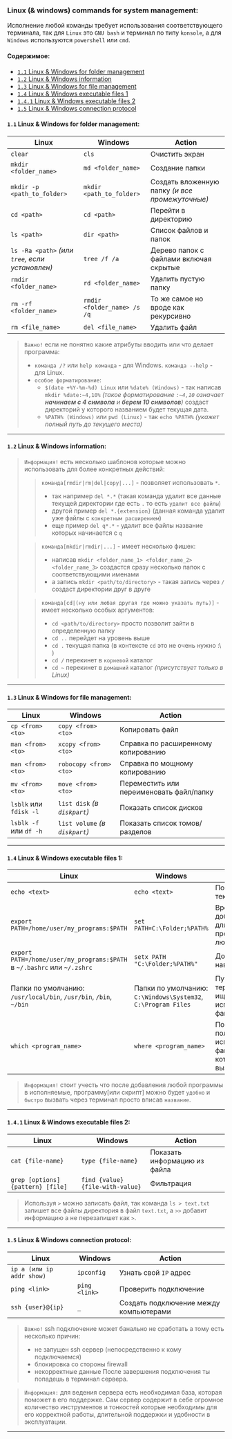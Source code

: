 ### Linux (& windows) commands for system management:

Исполнение любой команды требует использования соответствующего терминала, так для `Linux` это `GNU bash` и терминал по типу `konsole`, а для `Windows` используются `powershell` или `cmd`.

#### Содержимое:
- [`1.1` Linux & Windows for folder management](#`1.1`-Linux-&-Windows-for-folder-management:)
- [`1.2` Linux & Windows information](#`1.2`-Linux-&-Windows-information:)
- [`1.3` Linux & Windows for file management](#`1.3`-Linux-&-Windows-for-file-management:)
- [`1.4` Linux & Windows executable files 1](#`1.4`-Linux-&-Windows-executable-files-1:)
- [`1.4.1` Linux & Windows executable files 2](#`1.4.1`-Linux-&-Windows-executable-files-2:)
- [`1.5` Linux & Windows connection protocol](#`1.5`-Linux-&-Windows-connection-protocol:)

#### `1.1` Linux & Windows for folder management:

| Linux                                           | Windows                     | Action                                          |
| ----------------------------------------------- | --------------------------- | ----------------------------------------------- |
| `clear`                                         | `cls`                       | Очистить экран                                  |
| `mkdir <folder_name>`                           | `md <folder_name>`          | Создание папки                                  |
| `mkdir -p <path_to_folder>`                     | `mkdir <path_to_folder>`    | Создать вложенную папку *(и все промежуточные)* |
| `cd <path>`                                     | `cd <path>`                 | Перейти в директорию                            |
| `ls <path>`                                     | `dir <path>`                | Список файлов и папок                           |
| `ls -Ra <path>` *(или `tree`, если установлен)* | `tree /f /a`                | Дерево папок с файлами включая скрытые          |
| `rmdir <folder_name>`                           | `rd <folder_name>`          | Удалить пустую папку                            |
| `rm -rf <folder_name>`                          | `rmdir <folder_name> /s /q` | То же самое но вроде как рекурсивно             |
| `rm <file_name>`                                | `del <file_name>`           | Удалить файл                                    |

> `Важно!` если не понятно какие атрибуты вводить или что делает программа:
> - `команда /?` или `help команда` - для Windows. `команда --help` - для Linux.
> - `особое форматирование`:
>   - `$(date +%Y-%m-%d) Linux` или `%date% (Windows)` - так написав `mkdir %date:~4,10%` _(такое форматирование `:~4,10` означает **начинаем с 4 символа** и **берем 10 символов**)_ создаст директорий у которого названием будет текущая дата.
>   - `%PATH% (Windows)` или `pwd (Linux)` - так `echo %PATH%` _(укажет полный путь до текущего места)_ 

---
#### `1.2` Linux & Windows information:

> `Информация!` есть несколько шаблонов которые можно использовать для более конкретных действий:
> > `команда[rmdir|rm|del|copy|...]` - позволяет использовать `*`.
> > - так например `del *.*` (такая команда удалит все данные текущей директории где есть `.` то есть `удалит все файлы`)
> > - другой пример `del *.{extension}` (данная команда удалит уже файлы с `конкретным расширением`)
> > - еще пример `del q*.*` - удалит все файлы название которых начинается с `q` 
> 
> > `команда[mkdir|rmdir|...]` - имеет несколько фишек:
> > - написав `mkdir <folder_name_1> <folder_name_2> <folder_name_3>` создастся сразу несколько папок с соответствующими именами
> > - а запись `mkdir <path/to/directory>` - такая запись через `/` создаст директории друг в друге
>
> > `команда[cd|(ну или любая другая где можно указать путь)]` - имеет несколько особых аргументов:
> > - `cd <path/to/directory>` просто позволит зайти в определенную папку
> > - `cd ..` перейдет на уровень выше
> > - `cd .` текущая папка (в контексте `cd` это не очень нужно :\ )
> > - `cd /` перекинет в `корневой` каталог
> > - `cd ~` перекинет в `домашний` каталог *(присутствует только в Linux)*

---

#### `1.3` Linux & Windows for file management:

| Linux                  | Windows                        | Action                                   |
| ---------------------- | ------------------------------ | ---------------------------------------- |
| `cp <from> <to>`       | `copy <from> <to>`             | Копировать файл                          |
| `man <from> <to>`      | `xcopy <from> <to>`            | Справка по расширенному копированию      |
| `man <from> <to>`      | `robocopy <from> <to>`         | Справка по мощному копированию           |
| `mv <from> <to>`       | `move <from> <to>`             | Переместить или переименовать файл/папку |
| `lsblk` или `fdisk -l` | `list disk` *(в `diskpart`)*   | Показать список дисков                   |
| `lsblk -f` или `df -h` | `list volume` *(в `diskpart`)* | Показать список томов/разделов           |

---

#### `1.4` Linux & Windows executable files 1:

| Linux                                                                   | Windows                                                       | Action                                                          |
| ----------------------------------------------------------------------- | ------------------------------------------------------------- | --------------------------------------------------------------- |
| `echo <text>`                                                           | `echo <text>`                                                 | Показать текст                                                  |
| `export PATH=/home/user/my_programs:$PATH`                              | `set PATH=C:\Folder;%PATH%`                                   | Временно добавить путь для запуска программ из любого места     |
| `export PATH=/home/user/my_programs:$PATH` в `~/.bashrc` или `~/.zshrc` | `setx PATH "C:\Folder;%PATH%"`                                | Добавить путь навсегда                                          |
| Папки по умолчанию: `/usr/local/bin`, `/usr/bin`, `/bin`, `~/bin`       | Папки по умолчанию: `C:\Windows\System32`, `C:\Program Files` | Пути, где терминал ищет исполняемые файлы                       |
| `which <program_name>`                                                  | `where <program_name>`                                        | Показать полный путь к исполняемому файлу, который будет вызван |

> `Информация!` стоит учесть что после добавления любой программы в исполняемые, программу[или скрипт] можно будет `удобно` и `быстро` вызвать через терминал просто вписав `название`.

---

#### `1.4.1` Linux & Windows executable files 2:

| Linux                             | Windows                          | Action                       |
| --------------------------------- | -------------------------------- | ---------------------------- |
| `cat {file-name}`                 | `type {file-name}`               | Показать информацию из файла |
| `grep [options] {pattern} [file]` | `find {value} {file-with-value}` | Фильтрация                   |

> Используя `>` можно записать файл, так команда `ls > text.txt` запишет все файлы директория в файл `text.txt`, а `>>` добавит информацию а не перезапишет как `>`.

---

#### `1.5` Linux & Windows connection protocol:

| Linux                     | Windows       | Action                                 |
| ------------------------- | ------------- | -------------------------------------- |
| `ip a (или ip addr show)` | `ipconfig`    | Узнать свой `IP` адрес                 |
| `ping <link>`             | `ping <link>` | Проверить подключение                  |
| `ssh {user}@{ip}`         | `_`           | Создать подключение между компьютерами |

> `Важно!` ssh подключение может банально не сработать а тому есть несколько причин:
>  - не запущен ssh сервер (непосредственно к кому подключаемся)
>  - блокировка со стороны firewall
>  - некорректные данные
> После завершения подключения ты попадешь в терминал сервера.

> `Информация:` для ведения сервера есть необходимая база, которая поможет в  его поддержке. Сам сервер содержит в себе огромное количество инструментов и тонкостей которые необходимы для его корректной работы, длительной поддержки и удобности в эксплуатации.

---


